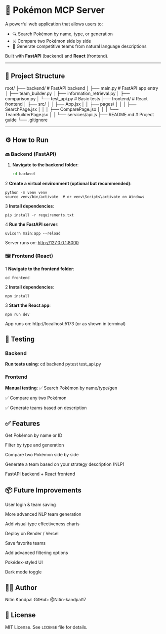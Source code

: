 # 🧠 Pokémon MCP Server

A powerful web application that allows users to:
- 🔍 Search Pokémon by name, type, or generation  
- ⚔️ Compare two Pokémon side by side  
- 🧩 Generate competitive teams from natural language descriptions

Built with **FastAPI** (backend) and **React** (frontend).

---

## 📁 Project Structure
root/
├── backend/ # FastAPI backend
│ ├── main.py # FastAPI app entry
│ ├── team_builder.py
│ ├── information_retrieval.py
│ ├── comparison.py
│ └── test_api.py # Basic tests
├── frontend/ # React frontend
│ ├── src/
│ │ ├── App.jsx
│ │ ├── pages/
│ │ │ ├── SearchPage.jsx
│ │ │ ├── ComparePage.jsx
│ │ │ └── TeamBuilderPage.jsx
│ │ └── services/api.js
├── README.md # Project guide
└── .gitignore



---

## ⚙️ How to Run

### 🔙 Backend (FastAPI)

1. **Navigate to the backend folder**:

   ```bash
   cd backend

2 **Create a virtual environment (optional but recommended)**:

    python -m venv venv
    source venv/bin/activate  # or venv\Scripts\activate on Windows

3 **Install dependencies**:

    pip install -r requirements.txt


4 **Run the FastAPI server**:

    uvicorn main:app --reload

Server runs on: http://127.0.0.1:8000


### 🖼 Frontend (React)

1 **Navigate to the frontend folder**:

    cd frontend

2 **Install dependencies**:

    npm install

3 **Start the React app**:

    npm run dev

App runs on: http://localhost:5173 (or as shown in terminal)


## 🧪 Testing

### Backend

**Run tests using**:
cd backend
pytest test_api.py

### Frontend

**Manual testing**:
✅ Search Pokémon by name/type/gen

✅ Compare any two Pokémon

✅ Generate teams based on description



## ✅ Features
Get Pokémon by name or ID

Filter by type and generation

Compare two Pokémon side by side

Generate a team based on your strategy description (NLP)

FastAPI backend + React frontend



## 📦 Future Improvements
User login & team saving

More advanced NLP team generation

Add visual type effectiveness charts

Deploy on Render / Vercel

Save favorite teams

Add advanced filtering options

Pokédex-styled UI

Dark mode toggle

## 🧑‍💻 Author

Nitin Kandpal
GitHub: @Nitin-kandpal17



## 📄 License

MIT License. See `LICENSE` file for details.
